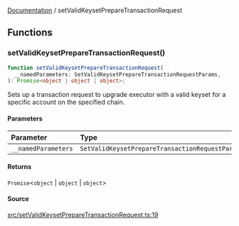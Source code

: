 [Documentation](README.md) / setValidKeysetPrepareTransactionRequest

## Functions

### setValidKeysetPrepareTransactionRequest()

```ts
function setValidKeysetPrepareTransactionRequest(
  __namedParameters: SetValidKeysetPrepareTransactionRequestParams,
): Promise<object | object | object>;
```

Sets up a transaction request to upgrade executor with a valid keyset for a
specific account on the specified chain.

#### Parameters

| Parameter           | Type                                            |
| :------------------ | :---------------------------------------------- |
| `__namedParameters` | `SetValidKeysetPrepareTransactionRequestParams` |

#### Returns

`Promise`\<`object` \| `object` \| `object`\>

#### Source

[src/setValidKeysetPrepareTransactionRequest.ts:19](https://github.com/anegg0/arbitrum-orbit-sdk/blob/763a3f41e7ea001cbb6fe81ac11cc794b4a0f94d/src/setValidKeysetPrepareTransactionRequest.ts#L19)
